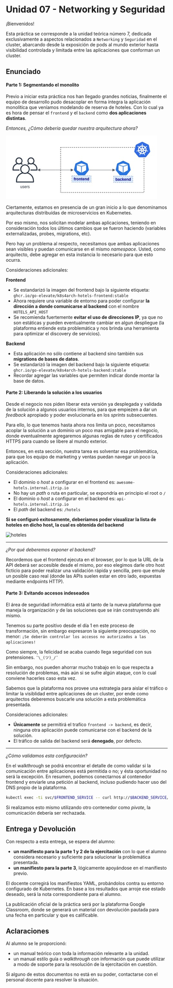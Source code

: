 # Unidad 07 - Networking y Seguridad

¡Bienvenidos!

Esta práctica se corresponde a la unidad teórica número 7, dedicada exclusivamente a aspectos relacionados a `Networking` y `Seguridad` en el cluster, abarcando desde la exposición de pods al mundo exterior hasta visibilidad controlada y limitada entre las aplicaciones que conforman un cluster.

## Enunciado

#### Parte 1: Segmentando el monolito

Previo a iniciar esta práctica nos han llegado grandes noticias, finalmente el equipo de desarrollo pudo desacoplar en forma íntegra la aplicación monolítica que veníamos modelando de reserva de hoteles. Con lo cual ya es hora de pensar el `frontend` y el `backend` como **dos aplicaciones distintas**.

_Entonces, ¿Cómo debería quedar nuestra arquitectura ahora?_

![arq_hoteles_microservicios](arq_hoteles_microservicios.jpg)

Ciertamente, estamos en presencia de un gran inicio a lo que denominamos arquitecturas distribuídas de microservicios en Kubernetes.

Por eso mismo, nos solicitan modelar ambas aplicaciones, teniendo en consideración todos los últimos cambios que se fueron haciendo (variables externalizadas, probes, migrations, etc).

Pero hay un problema al respecto, necesitamos que ambas aplicaciones sean visibles y puedan comunicarse en el mismo _namespace_. Usted, como arquitecto, debe agregar en esta instancia lo necesario para que esto ocurra.

Consideraciones adicionales:

**Frontend**

- Se estandarizó la imagen del frontend bajo la siguiente etiqueta: `ghcr.io/go-elevate/k8s4arch-hotels-frontend:stable`
- Ahora requiere una variable de entorno para poder configurar **la dirección a donde comunicarse al backend** con el nombre `HOTELS_API_HOST` 
- Se recomienda fuertemente **evitar el uso de direcciones IP**, ya que no son estáticas y pueden eventualmente cambiar en algun despliegue (la plataforma entiende esta problemática y nos brinda una herramienta para optimizar el discovery de servicios).

**Backend**

- Esta aplicación no sólo contiene al backend sino también sus **migrations de bases de datos**.
- Se estandarizó la imagen del backend bajo la siguiente etiqueta: `ghcr.io/go-elevate/k8s4arch-hotels-backend:stable`
- Recordar agregar las variables que permiten indicar donde montar la base de datos.

#### Parte 2: Liberando la solución a los usuarios

Desde el negocio nos piden liberar esta versión ya desplegada y validada de la solución a algunos usuarios internos, para que empiezen a dar un _feedback_ apropiado y poder evolucionarla en los _sprints_ subsecuentes.

Para ello, lo que tenemos hasta ahora nos limita un poco, necesitamos acoplar la solución a un dominio un poco mas amigable para el negocio, donde eventualmente agregaremos algunas reglas de ruteo y certificados HTTPS para cuando se libere al mundo exterior.

Entonces, en esta sección, nuestra tarea es solventar esa problemática, para que los equipo de marketing y ventas puedan navegar un poco la aplicación.

Consideraciones adicionales:

- El dominio o _host_ a configurar en el frontend es: `awesome-hotels.internal.itrip.io`
- No hay un _path_ o ruta en particular, se expondría en principio el root o `/`
- El dominio o _host_ a configurar en el backend es: `api-hotels.internal.itrip.io`
- El _path_ del backend es: `/hotels`

**Si se configuró exitosamente, deberíamos poder visualizar la lista de hoteles en dicho host, la cual es obtenida del backend**

![hoteles](hotels_ui.jpg)

---

_¿Por qué deberemos exponer el backend?_ 

Recordemos que el frontend ejecuta en el browser, por lo que la URL de la API deberá ser accesible desde el mismo, por eso elegimos darle otro host ficticio para poder realizar una validación rápida y sencilla, pero que emule un posible caso real (donde las APIs suelen estar en otro lado, expuestas mediante endpoints HTTP).

#### Parte 3: Evitando accesos indeseados

El área de seguridad informática está al tanto de la nueva plataforma que maneja la organización y de las soluciones que se irán construyendo ahi mismo.

Tenemos su parte positivo desde el día 1 en este proceso de transformación, sin embargo expresaron la siguiente preocupación, no menor:  `¡Se deberán controlar los accesos no autorizados a las aplicaciones!`

Como siempre, la felicidad se acaba cuando llega seguridad con sus pretensiones. `¯\_(ツ)_/¯`

Sin embargo, nos pueden ahorrar mucho trabajo en lo que respecta a resolución de problemas, más aún si se sufre algún ataque, con lo cual conviene hacerles caso esta vez.

Sabemos que la plataforma nos provee una estrategia para aislar el tráfico o limitar la visiblidad entre aplicaciones de un cluster, por ende como arquitectos deberemos buscarle una solución a esta problemática presentada.

Consideraciones adicionales:

- **Únicamente** se permitirá el trafíco `frontend -> backend`, es decir, ninguna otra aplicación puede comunicarse con el backend de la solución.
- El tráfico de salida del backend será **denegado**, por defecto.

---

_¿Cómo validamos esta configuración?_

En el walkthrough se podrá encontrar el detalle de como validar si la comunicación entre aplicaciones está permitida o no; y ésta oportunidad no será la excepción. En resumen, podemos conectarnos al contenedor frontend y enviarle una petición al backend, incluso pudiendo hacer uso del DNS propio de la plataforma.

```bash
kubectl exec -ti svc/$FRONTEND_SERVICE -- curl http://$BACKEND_SERVICE/hotels
```

Si realizamos esto mismo utilizando otro contenedor como _pivote_, la comunicación debería ser rechazada.


## Entrega y Devolución

Con respecto a esta entrega, se espera del alumno:

- **un manifiesto para la parte 1 y 2 de la ejercitación** con lo que el alumno considera necesario y suficiente para solucionar la problemática presentada.
- **un manifiesto para la parte 3**, lógicamente apoyándose en el manifiesto previo.

El docente corregirá los manifiestos YAML, probándolos contra su entorno configurado de Kubernetes. En base a los resultados que arroje ese estado deseado, será la nota correspondiente para el alumno.  

La publicación oficial de la práctica será por la plataforma Google Classroom, donde se generará un material con devolución pautada para una fecha en particular y que es calificable.


## Aclaraciones

Al alumno se le proporcionó:

- un manual teórico con toda la información relevante a la unidad.
- un manual estilo guía o _walkthrough_ con información que puede utilizar a modo de soporte para la resolución de la ejercitación en cuestión.

Si alguno de estos documentos no está en su poder, contactarse con el personal docente para resolver la situación.